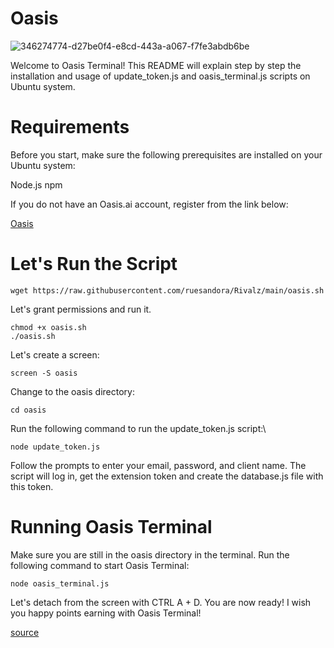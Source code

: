 # Oasis
![346274774-d27be0f4-e8cd-443a-a067-f7fe3abdb6be](https://github.com/user-attachments/assets/e9c1fa5a-2d9f-4797-9679-b11ae284a28c)

Welcome to Oasis Terminal! This README will explain step by step the installation and usage of update_token.js and oasis_terminal.js scripts on Ubuntu system.

# Requirements

Before you start, make sure the following prerequisites are installed on your Ubuntu system:

Node.js
npm

If you do not have an Oasis.ai account, register from the link below:

[Oasis](https://r.oasis.ai/d63479081fe2ca10)

# Let's Run the Script
```
wget https://raw.githubusercontent.com/ruesandora/Rivalz/main/oasis.sh
```
Let's grant permissions and run it.
```
chmod +x oasis.sh
./oasis.sh
```
Let's create a screen:
```
screen -S oasis
```
Change to the oasis directory:
```
cd oasis
```
Run the following command to run the update_token.js script:\
```
node update_token.js
```
Follow the prompts to enter your email, password, and client name. The script will log in, get the extension token and create the database.js file with this token.

# Running Oasis Terminal
Make sure you are still in the oasis directory in the terminal.
Run the following command to start Oasis Terminal:
```
node oasis_terminal.js
```
Let's detach from the screen with CTRL A + D. You are now ready! I wish you happy points earning with Oasis Terminal!

[source](https://github.com/ruesandora/Rivalz/blob/main/OasisTerminal.md)



